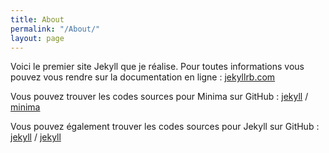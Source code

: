 ```yaml
---
title: About
permalink: "/About/"
layout: page
---
```


Voici le premier site Jekyll que je réalise. Pour toutes informations vous pouvez vous rendre sur la documentation en ligne : [jekyllrb.com](https://jekyllrb.com/)

Vous pouvez trouver les codes sources pour Minima sur GitHub :
[jekyll][jekyll-organization] /
[minima](https://github.com/jekyll/minima)

Vous pouvez également trouver les codes sources pour Jekyll sur GitHub :
[jekyll][jekyll-organization] /
[jekyll](https://github.com/jekyll/jekyll)


[jekyll-organization]: https://github.com/jekyll